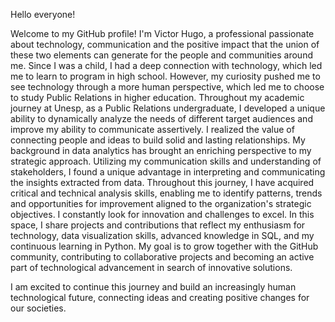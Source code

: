 Hello everyone!

Welcome to my GitHub profile! I'm Victor Hugo, a professional passionate about technology, communication and the positive impact that the union of these two elements can generate for the people and communities around me.
Since I was a child, I had a deep connection with technology, which led me to learn to program in high school. However, my curiosity pushed me to see technology through a more human perspective, which led me to choose to study Public Relations in higher education.
Throughout my academic journey at Unesp, as a Public Relations undergraduate, I developed a unique ability to dynamically analyze the needs of different target audiences and improve my ability to communicate assertively. I realized the value of connecting people and ideas to build solid and lasting relationships.
My background in data analytics has brought an enriching perspective to my strategic approach. Utilizing my communication skills and understanding of stakeholders, I found a unique advantage in interpreting and communicating the insights extracted from data.
Throughout this journey, I have acquired critical and technical analysis skills, enabling me to identify patterns, trends and opportunities for improvement aligned to the organization's strategic objectives.
I constantly look for innovation and challenges to excel. In this space, I share projects and contributions that reflect my enthusiasm for technology, data visualization skills, advanced knowledge in SQL, and my continuous learning in Python.
My goal is to grow together with the GitHub community, contributing to collaborative projects and becoming an active part of technological advancement in search of innovative solutions.

I am excited to continue this journey and build an increasingly human technological future, connecting ideas and creating positive changes for our societies.
<!---
vhmartinsp/vhmartinsp is a ✨ special ✨ repository because its `README.md` (this file) appears on your GitHub profile.
You can click the Preview link to take a look at your changes.
--->
